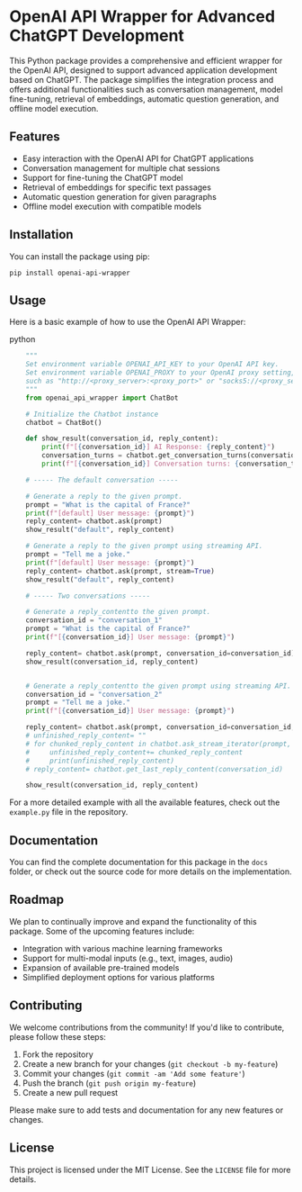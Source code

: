 OpenAI API Wrapper for Advanced ChatGPT Development
===================================================

This Python package provides a comprehensive and efficient wrapper for the OpenAI API, designed to support advanced application development based on ChatGPT. The package simplifies the integration process and offers additional functionalities such as conversation management, model fine-tuning, retrieval of embeddings, automatic question generation, and offline model execution.

Features
--------

* Easy interaction with the OpenAI API for ChatGPT applications
* Conversation management for multiple chat sessions
* Support for fine-tuning the ChatGPT model
* Retrieval of embeddings for specific text passages
* Automatic question generation for given paragraphs
* Offline model execution with compatible models

Installation
------------

You can install the package using pip:

`pip install openai-api-wrapper`

Usage
-----

Here is a basic example of how to use the OpenAI API Wrapper:

python

```python
    """
    Set environment variable OPENAI_API_KEY to your OpenAI API key.
    Set environment variable OPENAI_PROXY to your OpenAI proxy setting, 
    such as "http://<proxy_server>:<proxy_port>" or "socks5://<proxy_server>:<proxy_port>" .
    """
    from openai_api_wrapper import ChatBot

    # Initialize the Chatbot instance
    chatbot = ChatBot()

    def show_result(conversation_id, reply_content):
        print(f"[{conversation_id}] AI Response: {reply_content}")
        conversation_turns = chatbot.get_conversation_turns(conversation_id=conversation_id)
        print(f"[{conversation_id}] Conversation turns: {conversation_turns}")

    # ----- The default conversation -----

    # Generate a reply to the given prompt.
    prompt = "What is the capital of France?"
    print(f"[default] User message: {prompt}")
    reply_content= chatbot.ask(prompt)
    show_result("default", reply_content)

    # Generate a reply to the given prompt using streaming API.
    prompt = "Tell me a joke."
    print(f"[default] User message: {prompt}")
    reply_content= chatbot.ask(prompt, stream=True)
    show_result("default", reply_content)

    # ----- Two conversations -----

    # Generate a reply_contentto the given prompt.
    conversation_id = "conversation_1"
    prompt = "What is the capital of France?"
    print(f"[{conversation_id}] User message: {prompt}")

    reply_content= chatbot.ask(prompt, conversation_id=conversation_id)
    show_result(conversation_id, reply_content)


    # Generate a reply_contentto the given prompt using streaming API.
    conversation_id = "conversation_2"
    prompt = "Tell me a joke."
    print(f"[{conversation_id}] User message: {prompt}")

    reply_content= chatbot.ask(prompt, conversation_id=conversation_id, stream=True)
    # unfinished_reply_content= ""
    # for chunked_reply_content in chatbot.ask_stream_iterator(prompt, conversation_id=conversation_id):
    #     unfinished_reply_content+= chunked_reply_content
    #     print(unfinished_reply_content)
    # reply_content= chatbot.get_last_reply_content(conversation_id)

    show_result(conversation_id, reply_content)
```

For a more detailed example with all the available features, check out the `example.py` file in the repository.

Documentation
-------------

You can find the complete documentation for this package in the `docs` folder, or check out the source code for more details on the implementation.

Roadmap
-------

We plan to continually improve and expand the functionality of this package. Some of the upcoming features include:

* Integration with various machine learning frameworks
* Support for multi-modal inputs (e.g., text, images, audio)
* Expansion of available pre-trained models
* Simplified deployment options for various platforms

Contributing
------------

We welcome contributions from the community! If you'd like to contribute, please follow these steps:

1. Fork the repository
2. Create a new branch for your changes (`git checkout -b my-feature`)
3. Commit your changes (`git commit -am 'Add some feature'`)
4. Push the branch (`git push origin my-feature`)
5. Create a new pull request

Please make sure to add tests and documentation for any new features or changes.

License
-------

This project is licensed under the MIT License. See the `LICENSE` file for more details.
